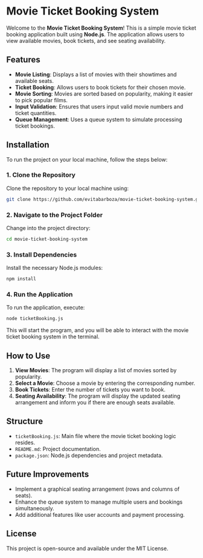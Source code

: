 # Movie Ticket Booking System

Welcome to the **Movie Ticket Booking System**! This is a simple movie ticket booking application built using **Node.js**. The application allows users to view available movies, book tickets, and see seating availability.

## Features

- **Movie Listing**: Displays a list of movies with their showtimes and available seats.
- **Ticket Booking**: Allows users to book tickets for their chosen movie.
- **Movie Sorting**: Movies are sorted based on popularity, making it easier to pick popular films.
- **Input Validation**: Ensures that users input valid movie numbers and ticket quantities.
- **Queue Management**: Uses a queue system to simulate processing ticket bookings.

## Installation

To run the project on your local machine, follow the steps below:

### 1. Clone the Repository

Clone the repository to your local machine using:

```bash
git clone https://github.com/evitabarboza/movie-ticket-booking-system.git
```

### 2. Navigate to the Project Folder

Change into the project directory:

```bash
cd movie-ticket-booking-system
```

### 3. Install Dependencies

Install the necessary Node.js modules:

```bash
npm install
```

### 4. Run the Application

To run the application, execute:

```bash
node ticketBooking.js
```

This will start the program, and you will be able to interact with the movie ticket booking system in the terminal.

## How to Use

1. **View Movies**: The program will display a list of movies sorted by popularity.
2. **Select a Movie**: Choose a movie by entering the corresponding number.
3. **Book Tickets**: Enter the number of tickets you want to book.
4. **Seating Availability**: The program will display the updated seating arrangement and inform you if there are enough seats available.

## Structure

- `ticketBooking.js`: Main file where the movie ticket booking logic resides.
- `README.md`: Project documentation.
- `package.json`: Node.js dependencies and project metadata.

## Future Improvements

- Implement a graphical seating arrangement (rows and columns of seats).
- Enhance the queue system to manage multiple users and bookings simultaneously.
- Add additional features like user accounts and payment processing.

## License

This project is open-source and available under the MIT License.



```
